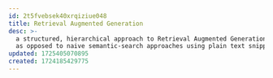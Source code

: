 ```yaml
---
id: 2t5fvebsek40xrqiziue048
title: Retrieval Augmented Generation
desc: >-
  a structured, hierarchical approach to Retrieval Augmented Generation (RAG),
  as opposed to naive semantic-search approaches using plain text snippets
updated: 1725405070895
created: 1724185429775
---
```


